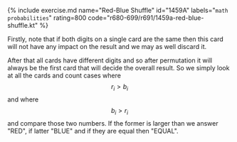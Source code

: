 {% include exercise.md name="Red-Blue Shuffle" id="1459A" labels="`math` `probabilities`" rating=800 code="r680-699/r691/1459a-red-blue-shuffle.kt" %}

Firstly, note that if both digits on a single card are the same then this card will not have any impact on the result and we may as well discard it.

After that all cards have different digits and so after permutation it will always be the first card that will decide the overall result.  So we simply look at all the cards and count cases where $$r_i > b_i$$ and where $$b_i > r_i$$ and compare those two numbers. If the former is larger than we answer "RED", if latter "BLUE" and if they are equal then "EQUAL".
